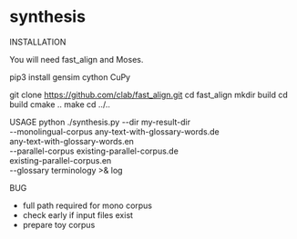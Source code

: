 # synthesis

INSTALLATION

You will need fast_align and Moses.

pip3 install gensim cython CuPy

git clone https://github.com/clab/fast_align.git
cd fast_align
mkdir build
cd build
cmake ..
make
cd ../..

USAGE
python ./synthesis.py --dir my-result-dir \
    --monolingual-corpus any-text-with-glossary-words.de \
                         any-text-with-glossary-words.en \
    --parallel-corpus existing-parallel-corpus.de \
                      existing-parallel-corpus.en \
    --glossary terminology >& log

BUG
* full path required for mono corpus
* check early if input files exist
* prepare toy corpus
